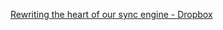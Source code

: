 
[Rewriting the heart of our sync engine - Dropbox](https://dropbox.tech/infrastructure/rewriting-the-heart-of-our-sync-engine)

